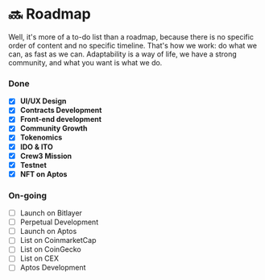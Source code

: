 # 🔜 Roadmap

Well, it's more of a to-do list than a roadmap, because there is no specific order of content and no specific timeline. That's how we work: do what we can, as fast as we can. Adaptability is a way of life, we have a strong community, and what you want is what we do.

### Done

* [x] **UI/UX Design**
* [x] **Contracts Development**
* [x] **Front-end development**
* [x] **Community Growth**
* [x] **Tokenomics**
* [x] **IDO & ITO**
* [x] **Crew3 Mission**
* [x] **Testnet**
* [x] **NFT on Aptos**

### On-going

* [ ] Launch on Bitlayer
* [ ] Perpetual Development
* [ ] Launch on Aptos
* [ ] List on CoinmarketCap
* [ ] List on CoinGecko
* [ ] List on CEX
* [ ] Aptos Development
